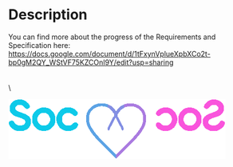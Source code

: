 # Description
You can find more about the progress of the Requirements and Specification here:
https://docs.google.com/document/d/1tFxynVplueXpbXCo2t-bp0gM2QY_WStVF75KZCOnI9Y/edit?usp=sharing
\
\
\
\

![Logo](https://github.com/smokytheangel0/SocialExplorer/blob/master/SocXTransparent.png)
